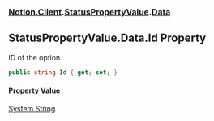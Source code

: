 ### [Notion.Client](Notion.Client.md 'Notion.Client').[StatusPropertyValue](Notion.Client.StatusPropertyValue.md 'Notion.Client.StatusPropertyValue').[Data](Notion.Client.StatusPropertyValue.Data.md 'Notion.Client.StatusPropertyValue.Data')

## StatusPropertyValue.Data.Id Property

ID of the option.

```csharp
public string Id { get; set; }
```

#### Property Value
[System.String](https://docs.microsoft.com/en-us/dotnet/api/System.String 'System.String')